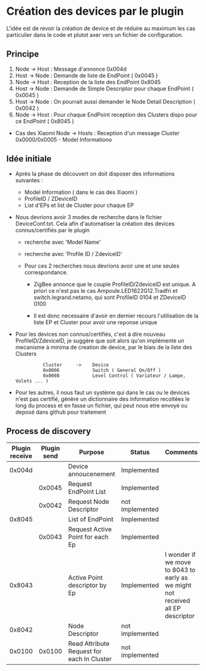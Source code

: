 # Création des devices par le plugin

L'idée est de revoir la création de device et de réduire au maximum les cas particulier dans le code et plutot axer vers un fichier de configuration.

## Principe

1. Node -> Host : Message d'annonce 0x004d
1. Host -> Node : Demande de liste de EndPoint ( 0x0045 )
1. Node -> Host : Reception de la liste des EndPoint 0x8045
1. Host -> Node : Demande de Simple Descriptor pour chaque EndPoint ( 0x0045 )
1. Host -> Node : On pourrait aussi demander le Node Detail Description ( 0x0042 )
1. Node -> Host : Pour chaque EndPoint reception des Clusters dispo pour ce EndPoint ( 0x8045 )

* Cas des Xiaomi 
Node -> Hosts : Reception d'un message Cluster 0x0000/0x0005 - Model Informationo


## Idée initiale

* Après la phase de découvert on doit disposer des informations suivantes :
  * Model Information ( dans le cas des Xiaomi )
  * ProfileID / ZDeviceID
  * List d'EPs et list de Cluster pour chaque EP


* Nous devrions avoir 3 modes de recherche  dans le fichier DeviceConf.txt. Cela afin d'automatiser la création des devices connus/certifiés par le plugin
  * recherche avec 'Model Name'
  * recherche avec 'Profile ID / ZdeviceID'

  * Pour ces 2 recherches nous devrions avoir une et une seules correspondance.
    * ZigBee annonce que le couple ProfileID/ZdeviceID est unique. A priori ce n'est pas le cas Ampoule.LED1622G12.Tradfri et switch.legrand.netamo, qui sont ProfileID 0104 et ZDeviceID 0100

    * Il est donc necessaire d'avoir en dernier recours l'utilisation de la liste EP et Cluster pour avoir une reponse unique


* Pour les devices non connus/certifiés, c'est à dire nouveau ProfileID/ZdeviceID, je suggère que soit alors qu'on implémente un mecanisme à minima de creation de device, par le biais de la liste des Clusters

				Cluster     ->    Device
				0x0006			  Switch ( General On/Off )
				0x0008			  Level Control ( Variateur / Lampe, Volets ... )

* Pour les autres, il nous faut un système qui dans le cas ou le devices n'est pas certifié, génère un dictionnaire des information recoltées le long du process et en fasse un fichier, qui peut nous etre envoyé ou deposé dans github pour traitement


## Process de discovery

| Plugin receive | Plugin send | Purpose | Status | Comments |
|----------------|-------------|---------|--------|----------|
| 0x004d | | Device annoucenement | Implemented | |
| | 0x0045 | Request EndPoint List | Implemented | |
| | 0x0042 | Request Node Descriptor | not implemented | |
| 0x8045 | | List of EndPoint | Implemented | |
| | 0x0043 | Request Active Point for each Ep | Implemented | |
| 0x8043 | | Active Point descriptor by Ep | Implemented | I wonder if we move to 8043 to early as we might not received all EP descriptor |
| 0x8042 | | Node Descriptor | not implemented | |
| 0x0100 | 0x0100 | Read Attribute Request for each In Cluster | not implemented | |

